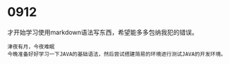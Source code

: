 # 0912
 才开始学习使用markdown语法写东西，希望能多多包纳我犯的错误。
 ~~~
 津夜有月，今夜难眠
今晚准备好好学习一下JAVA的基础语法，然后尝试搭建简易的环境进行测试JAVA的开发环境。
~~~
